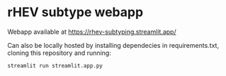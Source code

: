 # rHEV subtype webapp
Webapp available at https://rhev-subtyping.streamlit.app/

Can also be locally hosted by installing dependecies in requirements.txt, cloning this repository and running:
```
streamlit run streamlit.app.py
```
